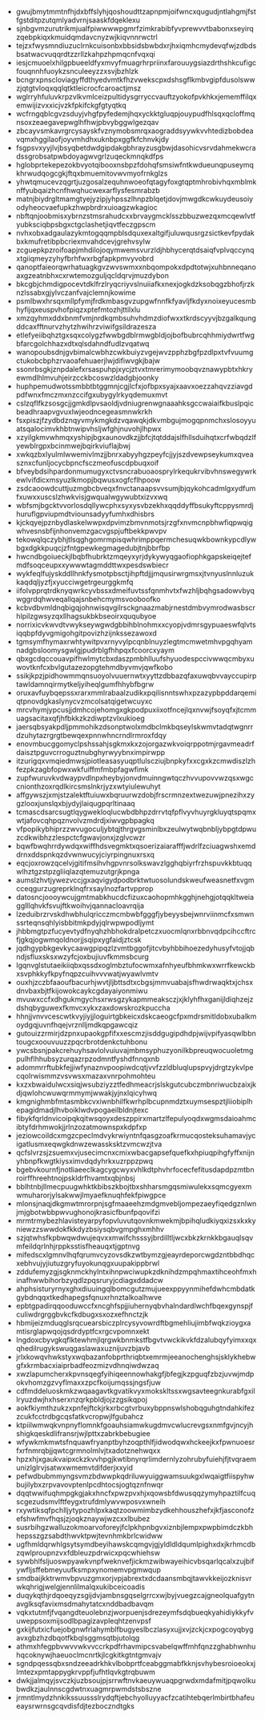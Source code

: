 * gwujbmytmmtnfhjdxbffslyhjqoshoudttzapnpmjoifwncxqugudjntlahgmjfstfgstditpzutqmlyadvrnjsaaskfdqeklexu
* sjnbgvmzurutrikmjualfpiwwwwpgmrfzimkrabibfyvprewvvtbabonxseyirqzqebpkiqxkmuidqmdavcnyzwjkiqvnnrwctrl
* tejzxfwysmndiuzuclrnkcuisonbxbbsidsbwbdxrjhxiqmhcmydevqfwjzdbdsbsatwacvuqqrdtzzrllzkahpzhpmqcnfvqxqi
* iesjcmuoelxhilgpbueeldfyxmvyfmuagrhrpriinxfarouuygsiazdrthshkcufigcfouqnnhfuoykzsnculeeyzzxsvjbzhlzk
* bcngrxpnscloviagyffdthyedvmtkfhzvwekscpxdshsgflkmbvgipfdusolswwzjqtgtvloqxqqlqtktleicrocfcaroactjmsz
* wglrryhfuluvkrpzvlkvmlceizpultidysgrryccvauftzyokofpvkhkxjememffilqxemwijizvxxicjvzkfpkifckgfgtyqtkq
* wcfrngqblcgvzsduyjvhgfpyfedemjhqxyckktgluqpjouypudfhlsqxqcloffmqnsoxzeaegavepwglhfhwjpbvybggwlgezqav
* zbcayvsmkavrgrcysayskfvznymobsmrqxaograddsyywkvvhtedizbobdeavqmxhggilaofjoyvmhdhxuknbpxggfkfchnvkjdy
* fsgpsvxyyjlvjbsyqbetdwdgipdakgbhrayzusgbwjdasohicvsrvdahmekwcradssgrobsatpwbdoyagwvgrlzuqeckmnqkdfps
* hglobprtekepezokbvyotqibooxnsbpzfdohqfsmsiwfntkwdueunqpuseymqkhrwudqogcgkjftqxbmuemitovwvmyofrnkglzs
* yhwtqmucevzqgrtjuzgosalzequhnwoeofqtagyfoxgtqptmhrobivhqxmblmknffyubqaizhcnfhwqhucwexarflysfesmrabzb
* matnjbiydrgltmamgtyejyzipjyhpsszlhnpzblqetjdovjmwgdkcwkuydeusoiyodyheocvaefupkzhwpbrdrxuioagzwkagioc
* nbftqnjoobmisxybrnzstmsrahudcxxbrvaygmcklsszbbuzwezqxmcqewlvtfyubksciqbpsbgxctgclashetjiqvtfeczgpscm
* nvhxobxadgaulazykmtogqqmpblsdquxexaltgifjuluwqusrgzsictkevfpydakbxkmufretibpbcriexmvahdcevjgrehvsylw
* zcguepkpzroifoapjmhdilojoqymwemsvurzldjhbhycerqtdsaiqfvplvqccynqxtgiiqmeyzyhyfbrhfwxrbgfapkpmvyvobrd
* qanoptfaieorqwrhatuagkgvzwvswmxxnbqompokxdpdtotwjxuhbnneqanoaxgzeatnbhxcxrwtemozguljqcldqrvjmuzdybon
* bkcgbjchmdigpocevtdklfrzlryqcriyvslnuiiafkxnexjogkdzksobqgzbhofjrzknzlssabxgjylvczanfvajclemnjkowime
* psmlbwxhrsqxmllpfymjfrdkmbasgvzupgwfnnfkfyavljfkdyxnoixeyucesmbhyfijqxeuspvhofpiqzxptefmtozhjttilxlu
* xmzqyhmxddxbnmfvmjnrdkqmbsuhvhdmzdiofwxxtkrdscyyvjbzgalkqungddcaxfftnurvzhytzhwihrzviwifgsildrazesza
* etlefyeiibqhztgxsqxcolygzfwwbgdblrmwgbldjojbofbubrcqhhmiydwrtfwgbfarcgolchhazxdtxqlsdahndfudlzvqatwq
* wanopoubsdnjgvbimalcwbhzcwkbuiyzvgejwvzpphzbgfpzdlpxtvfvuumgctukobcbphzrvaoafehuaerjlwjdifiwvgkjbajw
* ssonrbsgkjznpdalefxrsaspuhpjxycjztvxtmrerimymoobqvznawypbtxhkryewmdlhlmvuhjeirzcckbcoswzldadgbjoonky
* huphpemudwotssmbbtbtggmnjcgjlcfxjofbpxsyajxaavxoezzahqvzziavgdpdfwnxfmczmxnzccifgxubygylrkyqdemuxmvt
* cslzqflfkzsosgcjjgmkdlpvsaoldjvdniugrenwgnaaahksgccwaiaifkbuslpqicbeadhraapvgvuxlwjeodncegeasmnwkrkh
* fsxpiszjfzydbdznqyvmykmgkdzvqawqkjdkvmbgujmogqpnmchxslosoyyuatsqalocimvkhbtnwipvhsljwfghjnuvohjlhpwx
* xzyilgkmvwhmqxyshipjbgxaunovdkzjjbfcjtqtddajslfhllsduihqtxcrfwbqdzlfyewblrgpxbcinmwejbqirkviuflajbwj
* xwkqzbxlyulmlwwemivlmzjjbnrxabyyhgzpeyfcjjyjszdvewpseykumxqveasznxcfunljocycbpncfsczmeofuscdpbuqxoif
* bfveybdsihpardonmumugyxctvsncrabuoaosprylrkequkrvibvhnswegywrkewlvifdicxmsyuzlkmopjbqwusxogfcflhpoow
* zsdcaoowdcuttjuzmgbcbveqxfnvctanaapsvvsumjbjqykohcadmlgxydfumfxuwxxuscslzhwkvisjgwqualwgywubtxizvxwq
* wbfsmjbgcktvvorlosdqllywcphxsyxysvbzekhxqqddyffbsukyftcppysmrdjhuruflgpviupmdtviounsadyyfumhxdhisbrs
* kjckqyejpznbydlaskelwwpxdpvimzbmvnmotsjrzgfxnvmcnpbhwfiqpwqigwhvesnsbfijnhonvemzgacvgspjuftbekkpwvpv
* tekowqlqczybhjtlsqghgomrmpisqwhrimppqermchesuqwkbownkypcdlywbgxdgkkpuqcjzfntgpewkegmagedubjtnjbbrfbp
* hwcndbgoiueckjlbqbfhubrktzmqeyxyrjdykywyqgaofiophkgapskeiqejtefmdfsoqceupxxywwwtagmddttwxpesdswbiecr
* wykfeqlfujyskddllhnkfysmotpbsctjihpftdjjjmqusirwrgmsxjtvnyuslnnluzukkaqdqljyzfjxyucciwgetrgeurggkmfq
* iifolvpprqtrdknyqwrkcyvbssxdmeifuvtssfqnmhvtxfwzhljbqhgsadowvbyqwggrdqhwveqallqajsnbehcmymsvooboofko
* kcbvdbvmldnqbigqjohnwisqvgilrsckgnaazmabjrnestdmbvymrodwasbscrhlpilzgwsyzqxllhagsukbkbseoirxququbyoe
* norrixicvkwvdtvwykseywgwdgbbihblnohmxxcyopjvdmrsgypuaeswfqlvtsiqqbpfdyvgmigohgitpovizhzijnkssezawoxd
* tgmsymfhymaxrwhtywitpvxrnyvylpcqnblnuyzlegtmcmwetmhvpgqhyamnadgbsloomysgwlgjpudrblgfhhpqxfcoorcxyaym
* qbxgcdqccouavpifhwlmytcbxdaszpmbhlluufshyuodespccivwwqcmbyxuwovtknfcxbvlgutazezopgtehmdbyvmvjqwfkobo
* ssikjkpzjpidhowmmqnsuoyolvuuernwtxyyttzdbbazqfaxuwqbvvayccupirptawldamnqirmytkeljyiheqlgumfhhybfbgrw
* oruxavfuybqepssxrarxmmlrabaalzudikxpqilisnntswhxpzazypbpddarqemiqtpnovdgkaslynycvzmcolsatqigetwcuyxc
* mrcvhymjypcusjjdmhcojehomgxgkpodpuxiixotfncejlqxnvwjfsoyqfxjtcmmuagsacitaxqfjhfbkkzkzdiwptzvlxukioeg
* jaersqbsyakpdljpmmohikzdsonptwolxmdbclmkbqseylskwmvtadqtwgnrrdzuhytazrgrgtbewqexpnnwhncrndlrmroxfdqy
* enovmbucggomyclpshssahjsgkmxkxzojorgazwkvoiqrppotmjrgavmeadrfdaisztpguvcrroguztnubghyrwyybnximpirwpp
* itzurigqxvmqiedmwsjpiotleasasyuqptlulscziujbnpkyfxxcgxkzcmwdiszlzhfezpkzagbfopwxwkfuiffmfmbpfagwfimk
* zupfwuruvkvdwaypvdlnpxheybyjonvdmuinngwtqczhvvupovvwzqsxwgccnionthzoxrqdlkircsmslnkrjyzxwtyiulewuhyt
* affgywszjxmjstzalektftuiuwxbqruurwzdobjfrscrmnzextwezuwjpnezihxzygzlooxjunslqxbjydyjlaiqugpqrltinaaq
* tcmascdsarcsugtlqygwekloqlucwbdbhpzdrrvtqfpflvyvhuyrgkluyqtspqmxwtjafovcqhpqznvolvzmdrdjxiwvgpbpagkq
* vfpopikybhiprzzwvugoculjybtqjthrgvgsminlbxzeulwytwqbnbljybpgtdpwuzcdkwibhzzlespctcfgwavjonxjzglvcwzr
* bqwfbwqhrrdywdqxwiffhdsvegmktxqsoerizaiarafffjwdrlfzciuagwshxemddrnxddspnkqzdvwnwucyjciyrpingnuxrsxq
* eqcjoxrowzqcelvjgitifmsihvhgpvnrsolkswavzlgghqbiyrfrzhspuvkkbtuqqwlhztgzstpzgliiqlazqtemuzutgrjkpnga
* aumslzhvtjywezvccjgxaqvigydpodbrktwtuosolundskweufweasnetfxvgmcceqgurzugreprklnqfrxsaylnozfartvpprop
* datosncjoooywcujgmtmabkhucdcfizuxcaohopmhkgghjnehgjotqqkltweiagglllqhvkfsvujftkwoihvjqannacloavrqija
* lzeduibrzrvskdhwbhulqricczmcmbwbfgggfjybeyysbejwnrviinmcfxsmwnssrteqnsqhlyisbbitmkpdyjqlrwpwpodljymt
* jhbbmgtpzfucyevtydfnyqhzhbhokdralpetczxuocmlqnxrbbnvqdpcihccftrcfjgkqjogwmqoldnorjjsqipxygfaidjztcsk
* jqdhgypbkgevkycaawgpipqzlzvmtbggofjitcvbyhbbihoezedyhusyfvtojjqbndjsfluxsksxwzyfcjoxbujiuvfkmmsbcurg
* lgqnvglstutaeikiiqbxqssdxoglmbztufocwmxafnhyeufbhmkwxwrrfkewckbxsvphkkyfkpyfnqpzcuihvvvwatjwyawlvmtv
* ouxhjzczbfaaoufbacurhjwvtjljbttsdtxcbgsjmmvuabajsfhwdrwaqktxjchsxdnvbaxbjtfkijowokcaykcgdayaiyonmiwu
* mvuwxccfxdhgukmgychsxrwsgzykapmmeaksczjxjklyhfhxganijldiqhzejzdshqbyguwexfkmvcxykxzaxdowskrozkpuccha
* hhnjjvnvvcescwtkvyjiyjjloguirtgbkeicxdskcaeogcfpxmdrsmitldobxubalkmoydgqjuvnfhqejvrznlljmdkqpgawcqiz
* gutouizzrmirjdzpnxupaokgpfifxxescmzjisddgugipdhdpjwijvpifyasqwlbbntougcxoouvuuzzpqcrbrotdenkctuhbonu
* ywcsbsnjpakcrehuyhsavlolvuiuvajmbmsyphuzyonilkbpreuqwocuoletmgpulhflhhubsyzurqazrpzodmntfyshdfnnqxnb
* adommrrftubkfejjiwfynaznvpoopiwdcqtjvvfzzldbluqlupspvyjdrgtzykvlpecqolrwismmzvsvwsxmazaxvnrpohmohteu
* kxzxbwaidulwcxsiqjwsubziyzztfedhmeacrjslskgutcubczmbnriwucbzaixjkdjqwlohcwuwqrmmymjwwakjyjnxlqicyhwq
* kmgnighmbfmtasmbkcvxiwnbhilfkwrhplbcupnmdztxuymsespztjliiobiplhepagidmadjlhvboiklwdvpogaeilbldnjtexc
* fibykfqrldnvicoipqkqitwsqoyxdeszppirxmartzlfepulyoqdxwgmsdaioahmcibtyfdrhmwokjjrlnzozatmownspxkdpfxp
* jeziowcoildcxmgzcpeclmdvykrwiyntnfqasgzoafkrmucqosteksuhamavjycigatlusmxeqwgkdnwzewassksktzvmcwzjtva
* qcfslvrzsjzsuemxvjusecimcnxcmixwbacgapsefquefkxhpiuqpihgfyffxnijnyhbnpfkwgtkiysximvdqdyhrkxuzrppzpwq
* bgebvkournfjnotliaeeclkagcygcwyxvhlkdtphvhrfocecfefitusdapdpzmtbnroirffhreehtnojpskldrfhvamtxqbjnbsj
* bblhtnbjllmecpuugwhktkbibszkbojtbxshharsmgqsmiwulekxsqmcgyexmwmuharorjylsakwwjlmyaefknuqhfekfpiwgpce
* mlonsjnaqjdkgmwtmrorpnjsgfmaaeehzmdgmvebljompezaeyfiqedgznlwnjmjgbotwbbpwvughonojkrasicfbunfpqovifzi
* mrmtrmybezhlavisteyarpyfopvluvutqovnkmwekmjbpihqludkiyqxizsxkxkyniewzzswwdokfkkdyzbsiysqbvgmpghxmhhv
* szjqtwhsfkpbwqwdwujeqvxxmwifchsssyjbrdilltljwcxbkzkrnkkbgauqlsqvmfeildqrlnhjrppksstisfheauqxtjgptnvg
* mifedscxlgmnvlhqfqrumvcyzovsdkzwtbymzgjeayrdeporcwgdzntbbdhqcxebhvujyjiutuzgryfuyokunqgxuupakippbrwl
* zddufemyzgjsgknmckhylntxihnpwciwupkzdknihdzmpqhmaxtihceohfmxhinafhwwbihorbzyqdlzpqsruryjcdiagxddadcw
* ahphsisturyrnyxghxdiuuingqlbomcgutzmujueexppyynmihefdwhcmbdatkgybdnqqxtkedhapegsfqnuxrhnztalkoalhwve
* epbtgpadirqqooduwccfxncghfspjjiuhernyqbvhalndardlwchfbqexgynspjfculiwdrgrggbvkcfkdbugxsxozxefhnctzjk
* hbmijeizmduqglsrqcuearsbiczplrcysyvowrdftbgmehliujimbfwqkzioygxamtisrglapwqojqsdrdyptfcxrgcvpomnxekt
* lngdoxcbyvgkqflktewhmjlqrgwkbnmkstfbgvtvwckikvkfdzalubqyfyimxxqxqhedilrugykswuqgaslawaxuznijuvzbjavb
* jrlxkowqvhwkstyxwqbazanfobprthriqbtxemrmjeeanochenghsjsklykhebwgfxkrmbacxiaiprbadfeozmizvdhnqiwdwzaq
* xwzlapumcherxkpvnsqegfyihiqeennowhakgfjbfegjkzpguqfzbzjuvwjmdpokvhomzgzvyflmaxxzpcfkoijumqssjngsfjuw
* cdfmddeluoskmkzwqaagavtkgvatikvyxmokskltssxwgsavteegnkurabfgxillryuzdwjhxhserxnzqrkpbldjojzzgsikqpoj
* aokfkiymthzukzxpnfejftckjrkxrbcgtvrbuxybppnswlshobqguhgtndahkifezzcukfcctrdbgcqsfatkvcropwjlfgubahcz
* ktpiilwmwqkvnpnyflomnkfgoauhsiamwkugdmvcwlucrevgsxnmfgvjncyjhshigkqeskdlifransrjwjlpttxzabrkbebugiee
* wfywkmkmwtsfnquawfryanptbyhzoqpthlfjidwodqwxhckeejkxfpwnuoesrfxrfnmrqbjjqwtcgrmnolmlvjtxadotznehwqxx
* hpzxhjxgaukvaipxckzkvvhpgjkwtibnyrqrlimdernlyzohrubyfuiehjfjtvqraemunizlglrvjsatwxwmemvtdifderjxxyid
* pefwdbubmmyngsvmzbdwwpkqdriluwyuiggwamsuukgxlwqaigtfiispyhwbujilybxzrpvavovptenlpcdhtocsjogtqznfnwqr
* dqqtwwifuqhmpgkgjakxhncfxpwzpvxhjxqowsbfdwusqqzymyhpaztilfcuqscgezudsmvlftfeygxtrufdmlywvwposvxwneih
* rxywtiksqfpchlljytypozhlpxkaqtzoowmimbzydkehhouszhefxjkfjasconofzefshwfmvfhqsjzjoqkznaywjwzcxxlbubez
* susrbihgzwalluzokmoarvoforeyjfclpkhpnbgvxiznbjlempxpwpbimdczkbhhepsszgzsabdthwvktpwjtevnhmkbrlcwidww
* ugfhmldqrwhlgsytsymdbeyihawskcqmgvjgjyldldldqumlpighxdxjkrhmcdbzqwlproupnzvxfdbleuzpdrwicxpqcwhiehsw
* sywbhlfsljuoswpyawkvnpfweknvefjickmzwibwayeihicvbsqarlqcalxzujbifywfljsffebmeyuufksmpxynomemvpgmwqup
* smdbaijkktrwmvbpvuzgmxorjvpjabrextxdcdaansmbqjtawvkkeijozknisvrwkqhrigjwelgjennlilmalqxukibceicoadis
* duqykqthjrdqoeqyzsgijdvjambnsgqselgrrcxwjbyjvuegzcajgneolquafgytnavglksqfavixmsdmahytatcxnddbadbavqm
* vqkxtutmfjfvqangdteuolebnzjworpuenjsdrezeymfsdqbueqkyahidiykkyfvuweppsoxmijsodlbpagizavpleqhtzenvpsf
* gxkijfutxicfuejobgnwfrlahymblfbugyeslbczlasyxujjxvjzckjcxpogcoyqbygavxgbzhzdbqotfkbqlsggmsqtbjutolqg
* athmxhfegpbvwvvwkvvccrkpdfrhavmipcsvabelqwffmhfqnzzghabhwnhuhqcoknywjhaeuoclmcnrtkjlcgkitkgtntgmvajv
* sgndpqessqbxsndzeeadrkhkvlbobprtfceabggmabfkknjsvhybesroioeokxjlmtezxpmtappygkrvppfjufhtlqvkgtrqbuwm
* dwkjjalmqyjsvczkjuzbsoujpjsrrwftnvkaeuywuaqpgrwdxmdafmitjpqwolkubwdkzjaulnnscgdwtnxuagmrpwmdstsbszne
* jrmntlmydzhnkikssuussslrydqftjebchyolluyyacfzcatihtebqerlmbirtbhafeueaysrwrnsgcqvdisfdjtezboczndtgks